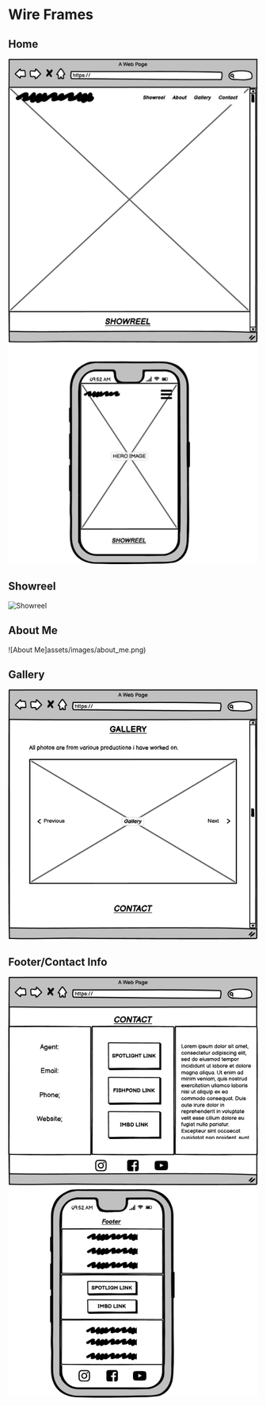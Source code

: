 # Wire Frames

## Home
![Home](assets/images/home.png)

## Showreel
![Showreel](/workspace/Liam-Gaffney-Actor/assets/images/showreel.png)

## About Me
![About Me]assets/images/about_me.png)
## Gallery
![Gallery](assets/images/gallery.png)

## Footer/Contact Info
![Contact Info](assets/images/contact.png)
